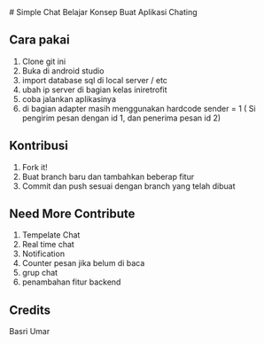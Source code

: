 <snippet>
<content>
# Simple Chat
Belajar Konsep Buat Aplikasi Chating

## Cara pakai
1. Clone git ini
2. Buka di android studio
3. import database sql di local server / etc
4. ubah ip server di bagian kelas iniretrofit
5. coba jalankan aplikasinya
6. di bagian adapter masih menggunakan hardcode sender = 1 ( Si pengirim pesan dengan id 1, dan penerima pesan id 2)

## Kontribusi
1. Fork it!
2. Buat branch baru dan tambahkan beberap fitur
3. Commit dan push sesuai dengan branch yang telah dibuat
## Need More Contribute
1. Tempelate Chat
2. Real time chat 
3. Notification 
4. Counter pesan jika belum di baca
5. grup chat
6. penambahan fitur backend



## Credits
Basri Umar
</content>
</snippet>
